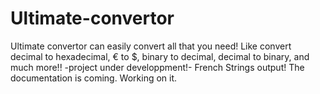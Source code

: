 # Ultimate-convertor
Ultimate convertor can easily convert all that you need! Like convert decimal to hexadecimal, € to $, binary to decimal, decimal to binary, and much more!! -project under developpment!-
French Strings output!
The documentation is coming. Working on it.
